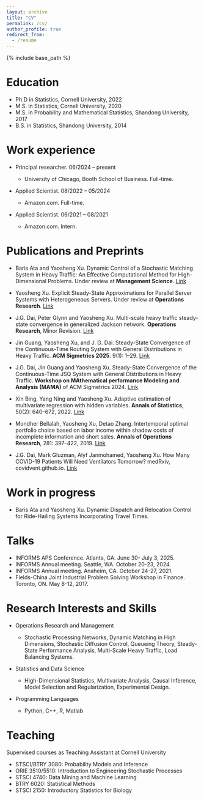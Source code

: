 ```yaml
---
layout: archive
title: "CV"
permalink: /cv/
author_profile: true
redirect_from:
  - /resume
---
```


{% include base_path %}

Education
======
* Ph.D in Statistics, Cornell University, 2022
* M.S. in Statistics, Cornell University, 2020
* M.S. in Probability and Mathematical Statistics, Shandong University, 2017
* B.S. in Statistics, Shandong University, 2014

Work experience
======
* Principal researcher. 06/2024 – present
  * University of Chicago, Booth School of Business. Full-time.

* Applied Scientist. 08/2022 – 05/2024
  * Amazon.com. Full-time.

* Applied Scientist. 06/2021 – 08/2021
  * Amazon.com. Intern.

Publications and Preprints
======
* Baris Ata and Yaosheng Xu. 
Dynamic Control of a Stochastic Matching System in Heavy Traffic: An Effective Computational Method for High-Dimensional Problems. Under review at **Management Science**. [Link](https://arxiv.org/abs/2509.00809)

* Yaosheng Xu.
Explicit Steady-State Approximations for Parallel Server Systems with Heterogeneous Servers. Under review at **Operations Research**. [Link](https://arxiv.org/abs/2406.04203)

* J.G. Dai, Peter Glynn and Yaosheng Xu.
Multi-scale heavy traffic steady-state convergence in generalized Jackson network. **Operations Research**, Minor Revision. [Link](https://arxiv.org/abs/2304.01499)

* Jin Guang, Yaosheng Xu, and J. G. Dai. 
Steady-State Convergence of the Continuous-Time Routing System with General Distributions in Heavy Traffic. **ACM Sigmetrics 2025**. 9(1): 1–29.  [Link](https://dl.acm.org/doi/10.1145/3711703)

* J.G. Dai, Jin Guang and Yaosheng Xu. 
Steady-State Convergence of the Continuous-Time JSQ System with General Distributions in Heavy Traffic. **Workshop on MAthematical performance Modeling and Analysis (MAMA)** of ACM Sigmetrics 2024. [Link](https://dl.acm.org/doi/10.1145/3695411.3695426)

* Xin Bing, Yang Ning and Yaosheng Xu.
Adaptive estimation of multivariate regression with hidden variables. **Annals of Statistics**, 50(2): 640–672, 2022. [Link](https://projecteuclid.org/journals/annals-of-statistics/volume-50/issue-2/Adaptive-estimation-in-multivariate-response-regression-with-hidden-variables/10.1214/21-AOS2059.full)

* Mondher Bellalah, Yaosheng Xu, Detao Zhang.
Intertemporal optimal portfolio choice based on labor income within shadow costs of incomplete information and short sales.
**Annals of Operations Research**, 281: 397–422, 2019. [Link](https://link.springer.com/article/10.1007/s10479-018-2901-4)

* J.G. Dai, Mark Gluzman, Alyf Janmohamed, Yaosheng Xu. How Many COVID-19 Patients Will Need Ventilators Tomorrow? medRxiv, covidvent.github.io. [Link](https://www.medrxiv.org/content/10.1101/2020.05.18.20105783v2.full)

Work in progress
======
* Baris Ata and Yaosheng Xu. 
Dynamic Dispatch and Relocation Control for Ride-Hailing Systems Incorporating Travel Times. 

Talks
======

* INFORMS APS Conference. Atlanta, GA. June 30- July 3, 2025.
* INFORMS Annual meeting. Seattle, WA. October 20-23, 2024.
* INFORMS Annual meeting. Anaheim, CA. October 24-27, 2021.
* Fields-China Joint Industrial Problem Solving Workshop in Finance. Toronto, ON. May 8-12, 2017.

Research Interests and Skills
======
* Operations Research and Management
  * Stochastic Processing Networks, Dynamic Matching in High Dimensions, Stochastic Diffusion Control, Queueing Theory,  Steady-State Performance Analysis, Multi-Scale Heavy Traffic, Load Balancing Systems. 

* Statistics and Data Science
  * High-Dimensional Statistics, Multivariate Analysis, Causal Inference, Model Selection and Regularization, Experimental Design.
    
* Programming Languages
  * Python, C++, R, Matlab
    
Teaching
======
Supervised courses as Teaching Assistant at Cornell University
* STSCI/BTRY 3080: Probability Models and Inference
* ORIE 3510/5510: Introduction to Engineering Stochastic Processes 
* STSCI 4740: Data Mining and Machine Learning  
* BTRY 6020: Statistical Methods 
* STSCI 2150: Introductory Statistics for Biology
  
